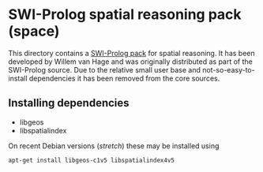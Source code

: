 # SWI-Prolog spatial reasoning pack (space)

This directory contains a [SWI-Prolog
pack](http://www.swi-prolog.org/pack/list) for spatial reasoning. It has
been developed by Willem van Hage and was originally distributed as part
of the SWI-Prolog source. Due to the relative small user base and
not-so-easy-to-install dependencies it has been removed from the core
sources.

## Installing dependencies

  - libgeos
  - libspatialindex

On recent Debian versions (_stretch_) these may be installed using

    apt-get install libgeos-c1v5 libspatialindex4v5
